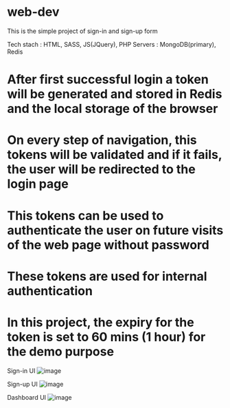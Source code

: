 # web-dev

This is the simple project of sign-in and sign-up form

Tech stach : HTML, SASS, JS(JQuery), PHP
Servers : MongoDB(primary), Redis

# After first successful login a token will be generated and stored in Redis and the local storage of the browser
# On every step of navigation, this tokens will be validated and if it fails, the user will be redirected to the login page
# This tokens can be used to authenticate the user on future visits of the web page without password
# These tokens are used for internal authentication

# In this project, the expiry for the token is set to 60 mins (1 hour) for the demo purpose

Sign-in UI
![image](https://user-images.githubusercontent.com/91783582/214272030-2e98d07c-3256-4f6c-9db2-bcac52d508ce.png)

Sign-up UI 
![image](https://user-images.githubusercontent.com/91783582/214272174-9b81b3f6-93a9-4609-a371-732c042fca70.png)

Dashboard UI
![image](https://user-images.githubusercontent.com/91783582/214272495-bec7980b-f34d-49dc-8c3c-ce0c43513787.png)

